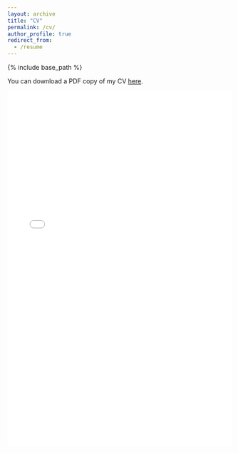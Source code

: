 ```yaml
---
layout: archive
title: "CV"
permalink: /cv/
author_profile: true
redirect_from:
  - /resume
---
```


{% include base_path %}

You can download a PDF copy of my CV
[here](/files/DarshanAcharya_CV.pdf).

<iframe src="/files/DarshanAcharya_CV.pdf" width="100%" height="800" frameborder="no" border="0" marginwidth="0" marginheight="0"></iframe>


